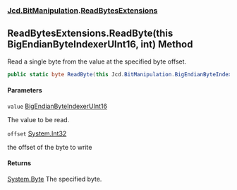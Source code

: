 ### [Jcd.BitManipulation](Jcd.BitManipulation.md 'Jcd.BitManipulation').[ReadBytesExtensions](Jcd.BitManipulation.ReadBytesExtensions.md 'Jcd.BitManipulation.ReadBytesExtensions')

## ReadBytesExtensions.ReadByte(this BigEndianByteIndexerUInt16, int) Method

Read a single byte from the value at the specified byte offset.

```csharp
public static byte ReadByte(this Jcd.BitManipulation.BigEndianByteIndexerUInt16 value, int offset);
```
#### Parameters

<a name='Jcd.BitManipulation.ReadBytesExtensions.ReadByte(thisJcd.BitManipulation.BigEndianByteIndexerUInt16,int).value'></a>

`value` [BigEndianByteIndexerUInt16](Jcd.BitManipulation.BigEndianByteIndexerUInt16.md 'Jcd.BitManipulation.BigEndianByteIndexerUInt16')

The value to be read.

<a name='Jcd.BitManipulation.ReadBytesExtensions.ReadByte(thisJcd.BitManipulation.BigEndianByteIndexerUInt16,int).offset'></a>

`offset` [System.Int32](https://docs.microsoft.com/en-us/dotnet/api/System.Int32 'System.Int32')

the offset of the byte to write

#### Returns
[System.Byte](https://docs.microsoft.com/en-us/dotnet/api/System.Byte 'System.Byte')
The specified byte.